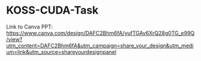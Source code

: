 # KOSS-CUDA-Task
Link to Canva PPT: https://www.canva.com/design/DAFC2Bhm6fA/yufTGAv6XrQ28g0TG_e99Q/view?utm_content=DAFC2Bhm6fA&utm_campaign=share_your_design&utm_medium=link&utm_source=shareyourdesignpanel
